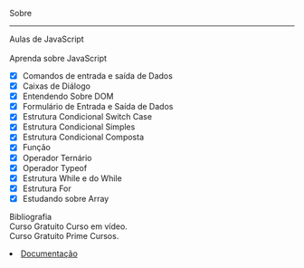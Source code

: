 Sobre
___
Aulas de JavaScript<br>
<br>
Aprenda sobre JavaScript
* [x] Comandos de entrada e saída de Dados
* [x] Caixas de Diálogo
* [x] Entendendo Sobre DOM 
* [x] Formulário de Entrada e Saída de Dados
* [x] Estrutura Condicional Switch Case
* [x] Estrutura Condicional Simples
* [x] Estrutura Condicional Composta
* [x] Função
* [x] Operador Ternário
* [x] Operador Typeof
* [x] Estrutura While e do While
* [x] Estrutura For
* [x] Estudando sobre Array

Bibliografia <br>
Curso Gratuito Curso em vídeo. <br>
Curso Gratuito Prime Cursos. <br>

<li><a href="https://developer.mozilla.org/pt-BR/docs/Web#documenta%C3%A7%C3%A3o_para_desenvolvedores_web" target="_blank">Documentação</a></li>


